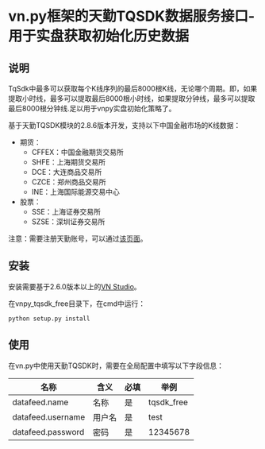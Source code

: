 # vn.py框架的天勤TQSDK数据服务接口-用于实盘获取初始化历史数据

## 说明

TqSdk中最多可以获取每个K线序列的最后8000根K线，无论哪个周期。即，如果提取小时线，最多可以提取最后8000根小时线，如果提取分钟线，最多可以提取最后8000根分钟线.足以用于vnpy实盘初始化策略了。

基于天勤TQSDK模块的2.8.6版本开发，支持以下中国金融市场的K线数据：

* 期货：
  * CFFEX：中国金融期货交易所
  * SHFE：上海期货交易所
  * DCE：大连商品交易所
  * CZCE：郑州商品交易所
  * INE：上海国际能源交易中心
* 股票：
  * SSE：上海证券交易所
  * SZSE：深圳证券交易所

注意：需要注册天勤账号，可以通过[该页面](https://www.shinnytech.com)。


## 安装

安装需要基于2.6.0版本以上的[VN Studio](https://www.vnpy.com)。

在vnpy_tqsdk_free目录下，在cmd中运行：

```
python setup.py install
```

## 使用

在vn.py中使用天勤TQSDK时，需要在全局配置中填写以下字段信息：

|名称|含义|必填|举例|
|---------|----|---|---|
|datafeed.name|名称|是|tqsdk_free|
|datafeed.username|用户名|是|test|
|datafeed.password|密码|是|12345678|
